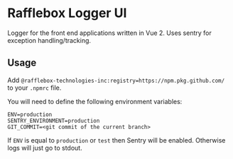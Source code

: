 # Rafflebox Logger UI

Logger for the front end applications written in Vue 2. Uses sentry for exception handling/tracking.

## Usage

Add `@rafflebox-technologies-inc:registry=https://npm.pkg.github.com/` to your `.npmrc` file.

You will need to define the following environment variables:

```
ENV=production
SENTRY_ENVIRONMENT=production
GIT_COMMIT=<git commit of the current branch>
```

If `ENV` is equal to `production` or `test` then Sentry will be enabled. Otherwise logs will just go to stdout.
